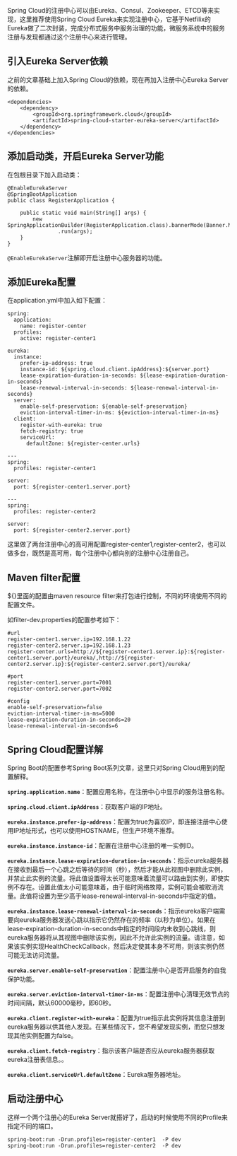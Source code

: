 

Spring Cloud的注册中心可以由Eureka、Consul、Zookeeper、ETCD等来实现，这里推荐使用Spring Cloud Eureka来实现注册中心，它基于Netfilix的Eureka做了二次封装，完成分布式服务中服务治理的功能，微服务系统中的服务注册与发现都通过这个注册中心来进行管理。

## 引入Eureka Server依赖

之前的文章基础上加入Spring Cloud的依赖，现在再加入注册中心Eureka Server的依赖。


```
<dependencies>
	<dependency>
		<groupId>org.springframework.cloud</groupId>
		<artifactId>spring-cloud-starter-eureka-server</artifactId>
	</dependency>
</dependencies>
```

	
## 添加启动类，开启Eureka Server功能

在包根目录下加入启动类：

```
@EnableEurekaServer
@SpringBootApplication
public class RegisterApplication {

	public static void main(String[] args) {
		new SpringApplicationBuilder(RegisterApplication.class).bannerMode(Banner.Mode.LOG)
				.run(args);
	}
}
```

`@EnableEurekaServer`注解即开启注册中心服务器的功能。

## 添加Eureka配置

在application.yml中加入如下配置：


```
spring: 
  application: 
    name: register-center
  profiles: 
    active: register-center1
    
eureka:
  instance: 
    prefer-ip-address: true
    instance-id: ${spring.cloud.client.ipAddress}:${server.port}
    lease-expiration-duration-in-seconds: ${lease-expiration-duration-in-seconds}
    lease-renewal-interval-in-seconds: ${lease-renewal-interval-in-seconds}
  server: 
    enable-self-preservation: ${enable-self-preservation}  
    eviction-interval-timer-in-ms: ${eviction-interval-timer-in-ms}
  client:
    register-with-eureka: true
    fetch-registry: true
    serviceUrl: 
      defaultZone: ${register-center.urls}
      
---  
spring: 
  profiles: register-center1
      
server: 
  port: ${register-center1.server.port}
      
---
spring: 
  profiles: register-center2
  
server: 
  port: ${register-center2.server.port}
```

这里做了两台注册中心的高可用配置register-center1,register-center2，也可以做多台，既然是高可用，每个注册中心都向别的注册中心注册自己。

## Maven filter配置

${}里面的配置由maven resource filter来打包进行控制，不同的环境使用不同的配置文件。

如filter-dev.properties的配置参考如下：

```
#url
register-center1.server.ip=192.168.1.22
register-center2.server.ip=192.168.1.23
register-center.urls=http://${register-center1.server.ip}:${register-center1.server.port}/eureka/,http://${register-center2.server.ip}:${register-center2.server.port}/eureka/

#port
register-center1.server.port=7001
register-center2.server.port=7002
      
#config
enable-self-preservation=false
eviction-interval-timer-in-ms=5000
lease-expiration-duration-in-seconds=20
lease-renewal-interval-in-seconds=6
```
    
## Spring Cloud配置详解

Spring Boot的配置参考Spring Boot系列文章，这里只对Spring Cloud用到的配置解释。

**`spring.application.name`**：配置应用名称，在注册中心中显示的服务注册名称。

**`spring.cloud.client.ipAddress`**：获取客户端的IP地址。

**`eureka.instance.prefer-ip-address`**：配置为true为喜欢IP，即连接注册中心使用IP地址形式，也可以使用HOSTNAME，但生产环境不推荐。


**`eureka.instance.instance-id`**：配置在注册中心注册的唯一实例ID。


**`eureka.instance.lease-expiration-duration-in-seconds`**：指示eureka服务器在接收到最后一个心跳之后等待的时间（秒），然后才能从此视图中删除此实例，并禁止此实例的流量。将此值设置得太长可能意味着流量可以路由到实例，即使实例不存在。设置此值太小可能意味着，由于临时网络故障，实例可能会被取消流量。此值将设置为至少高于lease-renewal-interval-in-seconds中指定的值。

**`eureka.instance.lease-renewal-interval-in-seconds`**：指示eureka客户端需要向eureka服务器发送心跳以指示它仍然存在的频率（以秒为单位）。如果在lease-expiration-duration-in-seconds中指定的时间段内未收到心跳线，则eureka服务器将从其视图中删除该实例，因此不允许此实例的流量。请注意，如果该实例实现HealthCheckCallback，然后决定使其本身不可用，则该实例仍然可能无法访问流量。

**`eureka.server.enable-self-preservation`**：配置注册中心是否开启服务的自我保护功能。

**`eureka.server.eviction-interval-timer-in-ms`**：配置注册中心清理无效节点的时间间隔，默认60000毫秒，即60秒。


**`eureka.client.register-with-eureka`**：配置为true指示此实例将其信息注册到eureka服务器以供其他人发现。在某些情况下，您不希望发现实例，而您只想发现其他实例配置为false。

**`eureka.client.fetch-registry`**：指示该客户端是否应从eureka服务器获取eureka注册表信息。。

**`eureka.client.serviceUrl.defaultZone`**：Eureka服务器地址。


## 启动注册中心

这样一个两个注册心的Eureka Server就搭好了，启动的时候使用不同的Profile来指定不同的端口。

```
spring-boot:run -Drun.profiles=register-center1  -P dev
spring-boot:run -Drun.profiles=register-center2  -P dev
```
